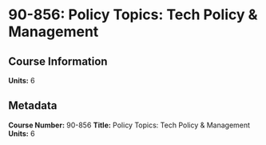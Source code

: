 # 90-856: Policy Topics: Tech Policy & Management

## Course Information

**Units:** 6

## Metadata

**Course Number:** 90-856
**Title:** Policy Topics: Tech Policy & Management
**Units:** 6
